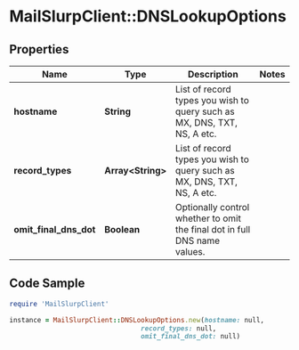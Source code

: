 # MailSlurpClient::DNSLookupOptions

## Properties

Name | Type | Description | Notes
------------ | ------------- | ------------- | -------------
**hostname** | **String** | List of record types you wish to query such as MX, DNS, TXT, NS, A etc. | 
**record_types** | **Array&lt;String&gt;** | List of record types you wish to query such as MX, DNS, TXT, NS, A etc. | 
**omit_final_dns_dot** | **Boolean** | Optionally control whether to omit the final dot in full DNS name values. | 

## Code Sample

```ruby
require 'MailSlurpClient'

instance = MailSlurpClient::DNSLookupOptions.new(hostname: null,
                                 record_types: null,
                                 omit_final_dns_dot: null)
```


